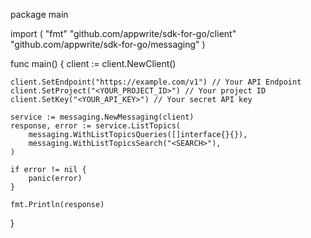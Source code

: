 package main

import (
    "fmt"
    "github.com/appwrite/sdk-for-go/client"
    "github.com/appwrite/sdk-for-go/messaging"
)

func main() {
    client := client.NewClient()

    client.SetEndpoint("https://example.com/v1") // Your API Endpoint
    client.SetProject("<YOUR_PROJECT_ID>") // Your project ID
    client.SetKey("<YOUR_API_KEY>") // Your secret API key

    service := messaging.NewMessaging(client)
    response, error := service.ListTopics(
        messaging.WithListTopicsQueries([]interface{}{}),
        messaging.WithListTopicsSearch("<SEARCH>"),
    )

    if error != nil {
        panic(error)
    }

    fmt.Println(response)
}
